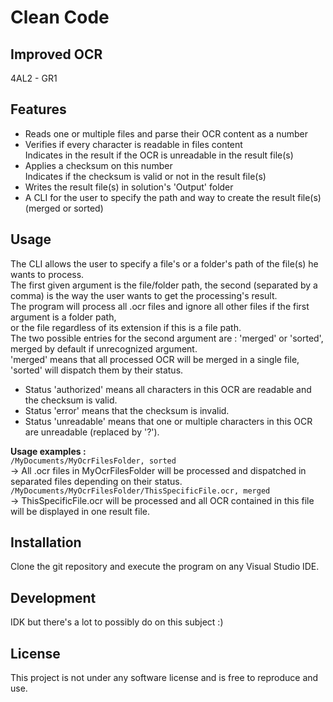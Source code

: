 # Clean Code
## Improved OCR

4AL2 - GR1

## Features

- Reads one or multiple files and parse their OCR content as a number
- Verifies if every character is readable in files content  
  Indicates in the result if the OCR is unreadable in the result file(s)
- Applies a checksum on this number  
  Indicates if the checksum is valid or not in the result file(s)
- Writes the result file(s) in solution's 'Output' folder
- A CLI for the user to specify the path and way to create the result file(s) (merged or sorted)

## Usage

The CLI allows the user to specify a file's or a folder's path of the file(s) he wants to process.  
The first given argument is the file/folder path, the second (separated by a comma) is the way the user wants to get the processing's result.  
The program will process all .ocr files and ignore all other files if the first argument is a folder path,  
or the file regardless of its extension if this is a file path.  
The two possible entries for the second argument are : 'merged' or 'sorted', merged by default if unrecognized argument.  
'merged' means that all processed OCR will be merged in a single file, 'sorted' will dispatch them by their status.  

- Status 'authorized' means all characters in this OCR are readable and the checksum is valid.
- Status 'error' means that the checksum is invalid.
- Status 'unreadable' means that one or multiple characters in this OCR are unreadable (replaced by '?').


**Usage examples :**  
```/MyDocuments/MyOcrFilesFolder, sorted```  
-> All .ocr files in MyOcrFilesFolder will be processed and dispatched in separated files depending on their status.  
```/MyDocuments/MyOcrFilesFolder/ThisSpecificFile.ocr, merged```  
-> ThisSpecificFile.ocr will be processed and all OCR contained in this file will be displayed in one result file.  

## Installation

Clone the git repository and execute the program on any Visual Studio IDE.

## Development

IDK but there's a lot to possibly do on this subject :)

## License

This project is not under any software license and is free to reproduce and use.